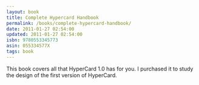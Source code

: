 ```yaml
---
layout: book
title: Complete Hypercard Handbook
permalink: /books/complete-hypercard-handbook/
date: 2011-01-27 02:54:00
updated: 2011-01-27 02:54:00
isbn: 9780553345773
asin: 055334577X
tags: book
---
```

This book covers all that HyperCard 1.0 has for you. I purchased it to study
the design of the first version of HyperCard.
